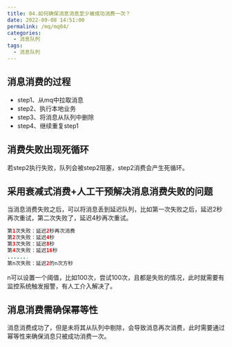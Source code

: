 ```yaml
---
title: 04.如何确保消息消息至少被成功消费一次？
date: 2022-09-08 14:51:00
permalink: /mq/mq04/
categories: 
  - 消息队列
tags: 
  - 消息队列
---
```


## 消息消费的过程

- step1、从mq中拉取消息
- step2、执行本地业务
- step3、将消息从队列中删除
- step4、继续重复step1

## 消费失败出现死循环

若step2执行失败，队列会被step2阻塞，step2消费会产生死循环。

## 采用衰减式消费+人工干预解决消息消费失败的问题

当消息消费失败之后，可以将消息丢到延迟队列，比如第一次失败之后，延迟2秒再次重试，第二次失败了，延迟4秒再次重试。

```java
第1次失败：延迟2秒再次消费
第2次失败：延迟4秒
第3次失败：延迟8秒
第4次失败：延迟16秒
.......
第n次失败：延迟2的n次方秒
```

n可以设置一个阈值，比如100次，尝试100次，且都是失败的情况，此时就需要有监控系统触发报警，有人工介入解决了。

## 消息消费需确保幂等性

消息消费成功了，但是未将其从队列中剔除，会导致消息再次消费，此时需要通过幂等性来确保消息只被成功消费一次。